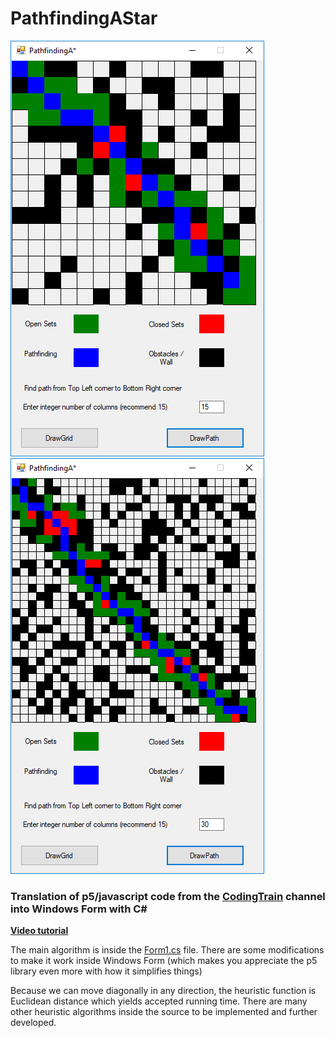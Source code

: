# PathfindingAStar

![Pathfinding15](https://github.com/TrongHieu90/PathfindingAStar/blob/master/ImgDocs/Pathfind_grid_15.jpg)
![Pathfinding30](https://github.com/TrongHieu90/PathfindingAStar/blob/master/ImgDocs/Pathfind_grid_30.jpg)

### Translation of p5/javascript code from the [CodingTrain](https://www.youtube.com/user/shiffman) channel into Windows Form with C#

**[Video tutorial](https://www.youtube.com/watch?v=aKYlikFAV4k)**

The main algorithm is inside the [Form1.cs](https://github.com/TrongHieu90/PathfindingAStar/blob/master/WindowsFormsApp2/WindowsFormsApp2/Form1.cs) file. There are some modifications to make it work inside Windows Form (which makes you appreciate the p5 library even more with how it simplifies things)

Because we can move diagonally in any direction, the heuristic function is Euclidean distance which yields accepted running time. There are many other heuristic algorithms inside the source to be implemented and further developed.
